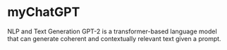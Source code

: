 # myChatGPT
NLP and Text Generation
GPT-2 is a transformer-based language model that can generate coherent and contextually relevant text given a prompt. 
